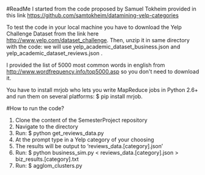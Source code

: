 #ReadMe
I started from the code proposed by Samuel Tokheim provided in this link https://github.com/samtokheim/datamining-yelp-categories

To test the code in your local machine you have to download the Yelp Challenge Dataset from the link here http://www.yelp.com/dataset_challenge. Then, unzip it in same directory with the code: we will use yelp_academic_dataset_business.json and yelp_academic_dataset_reviews.json .

I provided the list of 5000 most common words in english from http://www.wordfrequency.info/top5000.asp so you don't need to download it.

You have to install mrjob who lets you write MapReduce jobs in Python 2.6+ and run them on several platforms:  $ pip install mrjob.


#How to run the code?

1. Clone the content of the SemesterProject repository
2. Navigate to the directory
3. Run: $ python get_reviews_data.py
4. At the prompt type in a Yelp category of your choosing
5. The results will be output to ‘reviews_data.[category].json’
6. Run: $ python business_sim.py < reviews_data.[category].json > biz_results.[category].txt
7. Run: $ agglom_clusters.py

